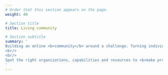 ```yaml
---
# Order that this section appears on the page.
weight: 40

# Section title
title: Living community

# Section subtitle 
summary: '
Building an online <b>community</b> around a challenge. Turning individuals and organizations into co-workers. 
<br/>
<br/>
Spot the right organizations, capabilities and resources to <b>make progress</b> on solutions in our fast-moving world.
'
---
```

